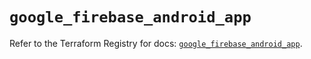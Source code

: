 # `google_firebase_android_app`

Refer to the Terraform Registry for docs: [`google_firebase_android_app`](https://registry.terraform.io/providers/hashicorp/google-beta/5.35.0/docs/resources/google_firebase_android_app).
